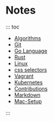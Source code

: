 # Notes

::: toc
* [Algorithms](algorithms/index.md)
* [Git](git.md)
* [Go Language](golang/index.md)
* [Rust](rust/index.md)
* [Linux](linux/index.md)
* [css selectors](css_selectors.md)
* [Vagrant](vagrant.md)
* [Kubernetes](kubernetes/index.md)
* [Contributions](contributions.md)
* [Markdown](markdown.md)
* [Mac-Setup](mac-setup/index.md)

:::


